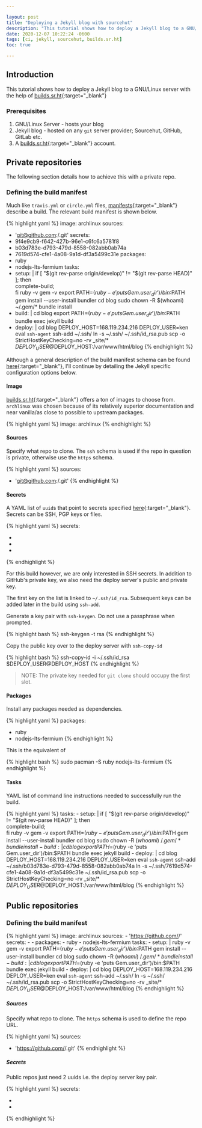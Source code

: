 ```yaml
---

layout: post
title: "Deploying a Jekyll blog with sourcehut"
description: "This tutorial shows how to deploy a Jekyll blog to a GNU/Linux server with the help of Sourcehut"
date: 2020-12-07 10:22:24 -0600
tags: [ci, jekyll, sourcehut, builds.sr.ht]
toc: true

---
```


## Introduction

This tutorial shows how to deploy a Jekyll blog to a GNU/Linux server with the help of [builds.sr.ht][builds.sr.ht]{:target="\_blank"}

### Prerequisites

1. GNU/Linux Server - hosts your blog
2. Jekyll blog - hosted on any `git` server provider; Sourcehut, GitHub, GitLab etc.
3. A [builds.sr.ht][builds.sr.ht]{:target="\_blank"} account.

## Private repositories

The following section details how to achieve this with a private repo.

### Defining the build manifest

Much like `travis.yml` or `circle.yml` files, [manifests][man.builds.sr.ht-build-manifests]{:target="\_blank"} describe a build. The relevant build manifest is shown below.

{% highlight yaml %}
image: archlinux
sources:
  - 'git@github.com:<username>/<repo>.git'
secrets:
  - 9f4e9cb9-f642-427b-96e1-c6fc6a5781f8
  - b03d783e-d793-479d-8558-082abb0ab74a 
  - 7619d574-cfe1-4a08-9a1d-df3a5499c31e
packages:
  - ruby
  - nodejs-lts-fermium
tasks:
  - setup: |
      if [ "$(git rev-parse origin/develop)" != "$(git rev-parse HEAD)" ]; then \
        complete-build; \
      fi
      ruby -v
      gem -v
      export PATH=$(ruby -e 'puts Gem.user_dir')/bin:$PATH
      gem install --user-install bundler
      cd blog
      sudo chown -R $(whoami) ~/.gem/*
      bundle install 
  - build: |
      cd blog
      export PATH=$(ruby -e 'puts Gem.user_dir')/bin:$PATH
      bundle exec jekyll build
  - deploy: |
      cd blog
      DEPLOY_HOST=168.119.234.216
      DEPLOY_USER=ken
      eval `ssh-agent`
      ssh-add ~/.ssh/<secret-uuid-2>
      ln -s ~/.ssh/<secret-uuid-3> ~/.ssh/id_rsa.pub
      scp -o StrictHostKeyChecking=no -rv _site/* $DEPLOY_USER@$DEPLOY_HOST:/var/www/html/blog
  {% endhighlight %}

Although a general description of the build manifest schema can be found [here][man.builds.sr.ht-build-manifests]{:target="\_blank"}, I'll continue by detailing the Jekyll specific configuration options below.

#### Image

[builds.sr.ht][builds.sr.ht]{:target="\_blank"} offers a ton of images to choose from. `archlinux` was chosen because of its relatively superior documentation and near vanilla/as close to possible to upstream packages.

{% highlight yaml %}
image: archlinux
{% endhighlight %}

#### Sources

Specify what repo to clone. The `ssh` schema is used if the repo in question is private, otherwise use the `https` schema.

{% highlight yaml %}
sources:
  - 'git@github.com:<username>/<repo>.git'
{% endhighlight %}

#### Secrets

A YAML list of `uuid`s that point to secrets specified [here][builds.sr.ht-secrets]{:target="\_blank"}. Secrets can be SSH, PGP keys or files.

{% highlight yaml %}
secrets:
  - <secret-uuid-1>
  - <secret-uuid-2>
  - <secret-uuid-3>
{% endhighlight %}

For this build however, we are only interested in SSH secrets. In addition to GitHub's private key, we also need the deploy server's public and private key.

The first key on the list is linked to `~/.ssh/id_rsa`. Subsequent keys can be added later in the build using `ssh-add`.

Generate a key pair with `ssh-keygen`. Do not use a passphrase when prompted.

{% highlight bash %}
  ssh-keygen -t rsa
{% endhighlight %}

Copy the public key over to the deploy server with `ssh-copy-id`

{% highlight bash %}
  ssh-copy-id -i ~/.ssh/id_rsa $DEPLOY_USER@DEPLOY_HOST
{% endhighlight %}

> NOTE:
> The private key needed for `git clone` should occupy the first slot.

#### Packages

Install any packages needed as dependencies.

{% highlight yaml %}
packages:
  - ruby
  - nodejs-lts-fermium
{% endhighlight %}

This is the equivalent of

{% highlight bash %}
  sudo pacman -S ruby nodejs-lts-fermium
{% endhighlight %}

#### Tasks

YAML list of command line instructions needed to successfully run the build.

{% highlight yaml %}
  tasks:
    - setup: |
        if [ "$(git rev-parse origin/develop)" != "$(git rev-parse HEAD)" ]; then \
          complete-build; \
        fi
        ruby -v
        gem -v
        export PATH=$(ruby -e 'puts Gem.user_dir')/bin:$PATH
        gem install --user-install bundler
        cd blog
        sudo chown -R $(whoami) ~/.gem/*
        bundle install 
    - build: |
        cd blog
        export PATH=$(ruby -e 'puts Gem.user_dir')/bin:$PATH
        bundle exec jekyll build
    - deploy: |
        cd blog
        DEPLOY_HOST=168.119.234.216
        DEPLOY_USER=ken
        eval `ssh-agent`
        ssh-add ~/.ssh/b03d783e-d793-479d-8558-082abb0ab74a
        ln -s ~/.ssh/7619d574-cfe1-4a08-9a1d-df3a5499c31e ~/.ssh/id_rsa.pub
        scp -o StrictHostKeyChecking=no -rv _site/* $DEPLOY_USER@$DEPLOY_HOST:/var/www/html/blog
{% endhighlight %}

## Public repositories

### Defining the build manifest

{% highlight yaml %}
  image: archlinux
  sources:
    - 'https://github.com/<username>/<repo>'
  secrets:
    - <secret-uuid-1>
    - <secret-uuid-2>
  packages:
    - ruby
    - nodejs-lts-fermium
  tasks:
    - setup: |
        ruby -v
        gem -v
        export PATH=$(ruby -e 'puts Gem.user_dir')/bin:$PATH
        gem install --user-install bundler
        cd blog
        sudo chown -R $(whoami) ~/.gem/*
        bundle install 
    - build: |
        cd blog
        export PATH=$(ruby -e 'puts Gem.user_dir')/bin:$PATH
        bundle exec jekyll build
    - deploy: |
        cd blog
        DEPLOY_HOST=168.119.234.216
        DEPLOY_USER=ken
        eval `ssh-agent`
        ssh-add ~/.ssh/<secret-uuid-1>
        ln -s ~/.ssh/<secret-uuid-2> ~/.ssh/id_rsa.pub
        scp -o StrictHostKeyChecking=no -rv _site/* $DEPLOY_USER@$DEPLOY_HOST:/var/www/html/blog
{% endhighlight %}

##### Sources

Specify what repo to clone. The `https` schema is used to define the repo URL.

{% highlight yaml %}
sources:
  - 'https://github.com/<username>/<repo>.git'
{% endhighlight %}

##### Secrets

Public repos just need 2 uuids i.e. the deploy server key pair.

{% highlight yaml %}
secrets:
  - <secret-uuid-1>
  - <secret-uuid-2>
{% endhighlight %}

[builds.sr.ht]: https://builds.sr.ht
[builds.sr.ht-secrets]: https://builds.sr.ht/secrets
[man.builds.sr.ht-supported-images]: https://man.sr.ht/builds.sr.ht/compatibility.md
[man.builds.sr.ht-build-manifests]: https://man.sr.ht/builds.sr.ht/#build-manifests
[jekyll-docs]: https://jekyllrb.com/docs/home
[jekyll-gh]: https://github.com/jekyll/jekyll
[jekyll-talk]: https://talk.jekyllrb.com/
